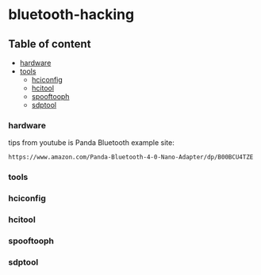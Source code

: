# bluetooth-hacking

## Table of content

- [hardware](#hardware)
- [tools](#tools)
  - [hciconfig](#hciconfig)
  - [hcitool](#hcitool)
  - [spooftooph](#spooftooph)
  - [sdptool](#sdptool)

### hardware

tips from youtube is Panda Bluetooth
example site:
```
https://www.amazon.com/Panda-Bluetooth-4-0-Nano-Adapter/dp/B00BCU4TZE
```
### tools

### hciconfig

### hcitool

### spooftooph

### sdptool
